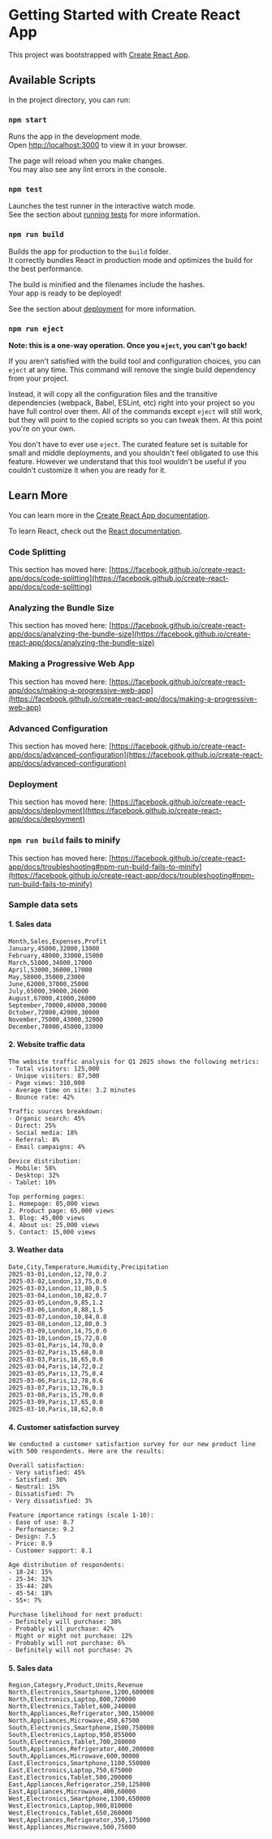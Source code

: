 # Getting Started with Create React App

This project was bootstrapped with [Create React App](https://github.com/facebook/create-react-app).

## Available Scripts

In the project directory, you can run:

### `npm start`

Runs the app in the development mode.\
Open [http://localhost:3000](http://localhost:3000) to view it in your browser.

The page will reload when you make changes.\
You may also see any lint errors in the console.

### `npm test`

Launches the test runner in the interactive watch mode.\
See the section about [running tests](https://facebook.github.io/create-react-app/docs/running-tests) for more information.

### `npm run build`

Builds the app for production to the `build` folder.\
It correctly bundles React in production mode and optimizes the build for the best performance.

The build is minified and the filenames include the hashes.\
Your app is ready to be deployed!

See the section about [deployment](https://facebook.github.io/create-react-app/docs/deployment) for more information.

### `npm run eject`

**Note: this is a one-way operation. Once you `eject`, you can't go back!**

If you aren't satisfied with the build tool and configuration choices, you can `eject` at any time. This command will remove the single build dependency from your project.

Instead, it will copy all the configuration files and the transitive dependencies (webpack, Babel, ESLint, etc) right into your project so you have full control over them. All of the commands except `eject` will still work, but they will point to the copied scripts so you can tweak them. At this point you're on your own.

You don't have to ever use `eject`. The curated feature set is suitable for small and middle deployments, and you shouldn't feel obligated to use this feature. However we understand that this tool wouldn't be useful if you couldn't customize it when you are ready for it.

## Learn More

You can learn more in the [Create React App documentation](https://facebook.github.io/create-react-app/docs/getting-started).

To learn React, check out the [React documentation](https://reactjs.org/).

### Code Splitting

This section has moved here: [https://facebook.github.io/create-react-app/docs/code-splitting](https://facebook.github.io/create-react-app/docs/code-splitting)

### Analyzing the Bundle Size

This section has moved here: [https://facebook.github.io/create-react-app/docs/analyzing-the-bundle-size](https://facebook.github.io/create-react-app/docs/analyzing-the-bundle-size)

### Making a Progressive Web App

This section has moved here: [https://facebook.github.io/create-react-app/docs/making-a-progressive-web-app](https://facebook.github.io/create-react-app/docs/making-a-progressive-web-app)

### Advanced Configuration

This section has moved here: [https://facebook.github.io/create-react-app/docs/advanced-configuration](https://facebook.github.io/create-react-app/docs/advanced-configuration)

### Deployment

This section has moved here: [https://facebook.github.io/create-react-app/docs/deployment](https://facebook.github.io/create-react-app/docs/deployment)

### `npm run build` fails to minify

This section has moved here: [https://facebook.github.io/create-react-app/docs/troubleshooting#npm-run-build-fails-to-minify](https://facebook.github.io/create-react-app/docs/troubleshooting#npm-run-build-fails-to-minify)

### Sample data sets

#### 1. Sales data
```
Month,Sales,Expenses,Profit
January,45000,32000,13000
February,48000,33000,15000
March,51000,34000,17000
April,53000,36000,17000
May,58000,35000,23000
June,62000,37000,25000
July,65000,39000,26000
August,67000,41000,26000
September,70000,40000,30000
October,72000,42000,30000
November,75000,43000,32000
December,78000,45000,33000
```

#### 2. Website traffic data
```
The website traffic analysis for Q1 2025 shows the following metrics:
- Total visitors: 125,000
- Unique visitors: 87,500
- Page views: 310,000
- Average time on site: 3.2 minutes
- Bounce rate: 42%

Traffic sources breakdown:
- Organic search: 45%
- Direct: 25%
- Social media: 18%
- Referral: 8%
- Email campaigns: 4%

Device distribution:
- Mobile: 58%
- Desktop: 32%
- Tablet: 10%

Top performing pages:
1. Homepage: 85,000 views
2. Product page: 65,000 views
3. Blog: 45,000 views
4. About us: 25,000 views
5. Contact: 15,000 views
```

#### 3. Weather data
```
Date,City,Temperature,Humidity,Precipitation
2025-03-01,London,12,78,0.2
2025-03-02,London,13,75,0.0
2025-03-03,London,11,80,0.5
2025-03-04,London,10,82,0.7
2025-03-05,London,9,85,1.2
2025-03-06,London,8,88,1.5
2025-03-07,London,10,84,0.8
2025-03-08,London,12,80,0.3
2025-03-09,London,14,75,0.0
2025-03-10,London,15,72,0.0
2025-03-01,Paris,14,70,0.0
2025-03-02,Paris,15,68,0.0
2025-03-03,Paris,16,65,0.0
2025-03-04,Paris,14,72,0.2
2025-03-05,Paris,13,75,0.4
2025-03-06,Paris,12,78,0.6
2025-03-07,Paris,13,76,0.3
2025-03-08,Paris,15,70,0.0
2025-03-09,Paris,17,65,0.0
2025-03-10,Paris,18,62,0.0
```

#### 4. Customer satisfaction survey
```
We conducted a customer satisfaction survey for our new product line with 500 respondents. Here are the results:

Overall satisfaction:
- Very satisfied: 45%
- Satisfied: 30%
- Neutral: 15%
- Dissatisfied: 7%
- Very dissatisfied: 3%

Feature importance ratings (scale 1-10):
- Ease of use: 8.7
- Performance: 9.2
- Design: 7.5
- Price: 8.9
- Customer support: 8.1

Age distribution of respondents:
- 18-24: 15%
- 25-34: 32%
- 35-44: 28%
- 45-54: 18%
- 55+: 7%

Purchase likelihood for next product:
- Definitely will purchase: 38%
- Probably will purchase: 42%
- Might or might not purchase: 12%
- Probably will not purchase: 6%
- Definitely will not purchase: 2%
```

#### 5. Sales data
```
Region,Category,Product,Units,Revenue
North,Electronics,Smartphone,1200,600000
North,Electronics,Laptop,800,720000
North,Electronics,Tablet,600,240000
North,Appliances,Refrigerator,300,150000
North,Appliances,Microwave,450,67500
South,Electronics,Smartphone,1500,750000
South,Electronics,Laptop,950,855000
South,Electronics,Tablet,700,280000
South,Appliances,Refrigerator,400,200000
South,Appliances,Microwave,600,90000
East,Electronics,Smartphone,1100,550000
East,Electronics,Laptop,750,675000
East,Electronics,Tablet,500,200000
East,Appliances,Refrigerator,250,125000
East,Appliances,Microwave,400,60000
West,Electronics,Smartphone,1300,650000
West,Electronics,Laptop,900,810000
West,Electronics,Tablet,650,260000
West,Appliances,Refrigerator,350,175000
West,Appliances,Microwave,500,75000
```